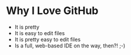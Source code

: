 # Why I Love GitHub

* It is pretty
* It is easy to edit files
* It is pretty easy to edit files
* Is a full, web-based IDE on the way, then?! ;-)
